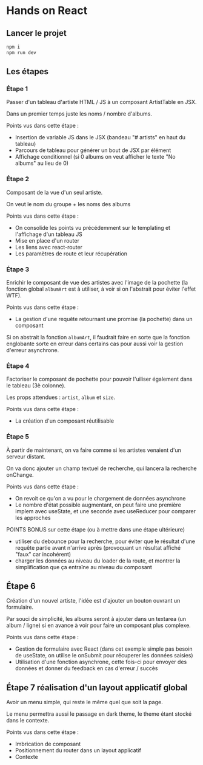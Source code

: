 # Hands on React

## Lancer le projet

```sh
npm i
npm run dev
```

## Les étapes

### Étape 1

Passer d'un tableau d'artiste HTML / JS à un composant ArtistTable en JSX.

Dans un premier temps juste les noms / nombre d'albums.

Points vus dans cette étape :

- Insertion de variable JS dans le JSX (bandeau "# artists" en haut du tableau)
- Parcours de tableau pour générer un bout de JSX par élément
- Affichage conditionnel (si 0 albums on veut afficher le texte "No albums" au lieu de 0)

### Étape 2

Composant de la vue d'un seul artiste.

On veut le nom du groupe + les noms des albums

Points vus dans cette étape :

- On consolide les points vu précédemment sur le templating et l'affichage d'un tableau JS
- Mise en place d'un router
- Les liens avec react-router
- Les paramètres de route et leur récupération

### Étape 3

Enrichir le composant de vue des artistes avec l'image de la pochette (la fonction global `albumArt` est à utiliser, à voir si on l'abstrait pour éviter l'effet WTF).

Points vus dans cette étape :

- La gestion d'une requête retournant une promise (la pochette) dans un composant

Si on abstrait la fonction `albumArt`, il faudrait faire en sorte que la fonction englobante sorte en erreur dans certains cas pour aussi voir la gestion d'erreur asynchrone.

### Étape 4

Factoriser le composant de pochette pour pouvoir l'uiliser également dans le tableau (3è colonne).

Les props attendues : `artist`, `album` et `size`.

Points vus dans cette étape :

- La création d'un composant réutilisable

### Étape 5

À partir de maintenant, on va faire comme si les artistes venaient d'un serveur distant.

On va donc ajouter un champ textuel de recherche, qui lancera la recherche onChange.

Points vus dans cette étape :

- On revoit ce qu'on a vu pour le chargement de données asynchrone
- Le nombre d'état possible augmentant, on peut faire une première implem avec useState, et une seconde avec useReducer pour comparer les approches

POINTS BONUS sur cette étape (ou à mettre dans une étape ultérieure)

- utiliser du debounce pour la recherche, pour éviter que le résultat d'une requête partie avant n'arrive après (provoquant un résultat affiché "faux" car incohérent)
- charger les données au niveau du loader de la route, et montrer la simplification que ça entraîne au niveau du composant

## Étape 6

Création d'un nouvel artiste, l'idée est d'ajouter un bouton ouvrant un formulaire.

Par souci de simplicité, les albums seront à ajouter dans un textarea (un album / ligne) si en avance à voir pour faire un composant plus complexe.

Points vus dans cette étape :

- Gestion de formulaire avec React (dans cet exemple simple pas besoin de useState, on utilise le onSubmit pour récuperer les données saisies)
- Utilisation d'une fonction asynchrone, cette fois-ci pour envoyer des données et donner du feedback en cas d'erreur / succès

## Étape 7 réalisation d'un layout applicatif global

Avoir un menu simple, qui reste le même quel que soit la page.

Le menu permettra aussi le passage en dark theme, le theme étant stocké dans le contexte.

Points vus dans cette étape :

- Imbrication de composant
- Positionnement du router dans un layout applicatif
- Contexte
